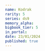 ```yaml
---
name: Kodrak
rarity: 5
series: ds9
memory_alpha:
bigbook_tier: 5
in_portal:
date: 23/01/2024
published: true
---
```




